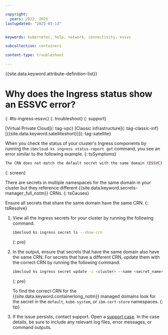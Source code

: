 ```yaml
---

copyright: 
  years: 2022, 2025
lastupdated: "2025-03-13"


keywords: kubernetes, help, network, connectivity, essvc

subcollection: containers

content-type: troubleshoot

---
```


{{site.data.keyword.attribute-definition-list}}



# Why does the Ingress status show an ESSVC error?
{: #ts-ingress-essvc}
{: troubleshoot}
{: support}

[Virtual Private Cloud]{: tag-vpc} [Classic infrastructure]{: tag-classic-inf} [{{site.data.keyword.satelliteshort}}]{: tag-satellite}

When you check the status of your cluster's Ingress components by running the `ibmcloud ks ingress status-report get` command, you see an error similar to the following example.
{: tsSymptoms}

```sh
The CRN does not match the default secret with the same domain (ESSVC).
```
{: screen}

There are secrets in multiple namespaces for the same domain in your cluster but they reference different {{site.data.keyword.secrets-manager_full_notm}} CRNs.
{: tsCauses}

Ensure all secrets that share the same domain have the same CRN.
{: tsResolve}

1. View all the Ingress secrets for your cluster by running the following command.

    ```sh
    ibmcloud ks ingress secret ls --show-crn
    ```
    {: pre}
    
1. In the output, ensure that secrets that have the same domain also have the same CRN. For secrets that have a different CRN, update them with the correct CRN by running the following command.
    ```sh
    ibmcloud ks ingress secret update -c <cluster> --name <secret_name> --namespace <secret_namespace> --cert-crn <new_crn>
    ```
    {: pre}
    
    To find the correct CRN for the {{site.data.keyword.containerlong_notm}} managed domains look for the secret in the `default`, `kube-system`, or `ibm-cert-store` namespaces.
    {: tip}


1. If the issue persists, contact support. Open a [support case](/docs/account?topic=account-using-avatar). In the case details, be sure to include any relevant log files, error messages, or command outputs.
